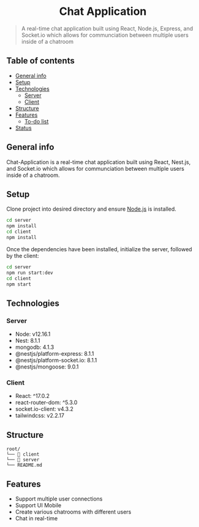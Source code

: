 <h1 align="center">
  <br>
  Chat Application
  <br>
</h1>


> A real-time chat application built using React, Node.js, Express, and Socket.io which allows for communciation between multiple users inside of a chatroom

## Table of contents

- [General info](#general-info)
- [Setup](#setup)
- [Technologies](#technologies)
  - [Server](#server)
  - [Client](#client)
- [Structure](#structure)
- [Features](#features)
  - [To-do list](#to-do-list)
- [Status](#status)

## General info

Chat-Application is a real-time chat application built using React, Nest.js, and Socket.io which allows for communciation between multiple users inside of a chatroom.

## Setup

Clone project into desired directory and ensure [Node.js](https://nodejs.org/en/download/) is installed.

```bash
cd server
npm install
cd client
npm install

```

Once the dependencies have been installed, initialize the server, followed by the client:

```bash
cd server
npm run start:dev
cd client
npm start
```

## Technologies

### Server

- Node: v12.16.1
- Nest: 8.1.1
- mongodb: 4.1.3
- @nestjs/platform-express: 8.1.1
- @nestjs/platform-socket.io: 8.1.1
- @nestjs/mongoose: 9.0.1

### Client

- React: ^17.0.2
- react-router-dom: ^5.3.0
- socket.io-client: v4.3.2
- tailwindcss: v2.2.17


## Structure
```
root/
└── 📔 client
└── 📒 server
└── README.md
```

## Features

- Support multiple user connections
- Support UI Mobile
- Create various chatrooms with different users
- Chat in real-time


